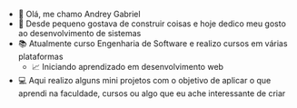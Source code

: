 - 👋 Olá, me chamo Andrey Gabriel
- 👀 Desde pequeno gostava de construir coisas e hoje dedico meu gosto ao desenvolvimento de sistemas
- 📚 Atualmente curso Engenharia de Software e realizo cursos em várias plataformas
  - 📈 Iniciando aprendizado em desenvolvimento web
- 💻 Aqui realizo alguns mini projetos com o objetivo de aplicar o que aprendi na faculdade, cursos ou algo que eu ache interessante de criar
  
<!---
AndreyGabrielCodes/AndreyGabrielCodes is a ✨ special ✨ repository because its `README.md` (this file) appears on your GitHub profile.
You can click the Preview link to take a look at your changes.
--->
